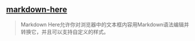 ## [markdown-here](https://chrome.google.com/webstore/detail/markdown-here/elifhakcjgalahccnjkneoccemfahfoa?hl=zh-CN)

> Markdown Here允许你对浏览器中的文本框内容用Markdown语法编辑并转换它，并且可以支持自定义的样式。

